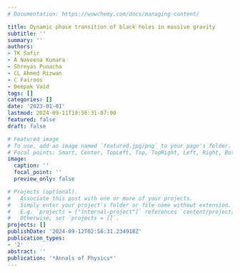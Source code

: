 ```yaml
---
# Documentation: https://wowchemy.com/docs/managing-content/

title: Dynamic phase transition of black holes in massive gravity
subtitle: ''
summary: ''
authors:
- TK Safir
- A Naveena Kumara
- Shreyas Punacha
- CL Ahmed Rizwan
- C Fairoos
- Deepak Vaid
tags: []
categories: []
date: '2023-01-01'
lastmod: 2024-09-11T19:56:31-07:00
featured: false
draft: false

# Featured image
# To use, add an image named `featured.jpg/png` to your page's folder.
# Focal points: Smart, Center, TopLeft, Top, TopRight, Left, Right, BottomLeft, Bottom, BottomRight.
image:
  caption: ''
  focal_point: ''
  preview_only: false

# Projects (optional).
#   Associate this post with one or more of your projects.
#   Simply enter your project's folder or file name without extension.
#   E.g. `projects = ["internal-project"]` references `content/project/deep-learning/index.md`.
#   Otherwise, set `projects = []`.
projects: []
publishDate: '2024-09-12T02:56:31.234918Z'
publication_types:
- '2'
abstract: ''
publication: '*Annals of Physics*'
---
```

